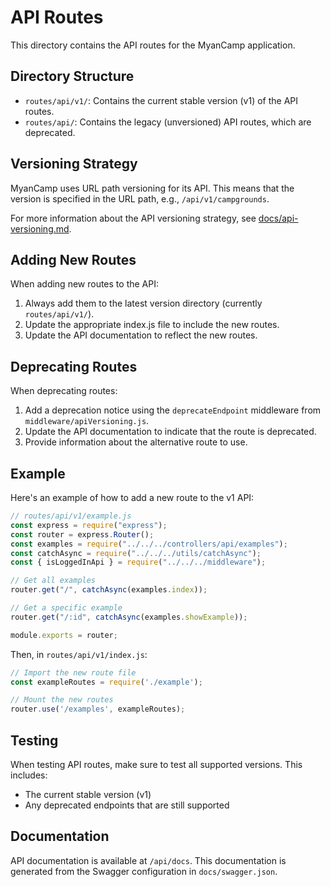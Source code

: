 # API Routes

This directory contains the API routes for the MyanCamp application.

## Directory Structure

- `routes/api/v1/`: Contains the current stable version (v1) of the API routes.
- `routes/api/`: Contains the legacy (unversioned) API routes, which are deprecated.

## Versioning Strategy

MyanCamp uses URL path versioning for its API. This means that the version is specified in the URL path, e.g., `/api/v1/campgrounds`.

For more information about the API versioning strategy, see [docs/api-versioning.md](../../docs/api-versioning.md).

## Adding New Routes

When adding new routes to the API:

1. Always add them to the latest version directory (currently `routes/api/v1/`).
2. Update the appropriate index.js file to include the new routes.
3. Update the API documentation to reflect the new routes.

## Deprecating Routes

When deprecating routes:

1. Add a deprecation notice using the `deprecateEndpoint` middleware from `middleware/apiVersioning.js`.
2. Update the API documentation to indicate that the route is deprecated.
3. Provide information about the alternative route to use.

## Example

Here's an example of how to add a new route to the v1 API:

```javascript
// routes/api/v1/example.js
const express = require("express");
const router = express.Router();
const examples = require("../../../controllers/api/examples");
const catchAsync = require("../../../utils/catchAsync");
const { isLoggedInApi } = require("../../../middleware");

// Get all examples
router.get("/", catchAsync(examples.index));

// Get a specific example
router.get("/:id", catchAsync(examples.showExample));

module.exports = router;
```

Then, in `routes/api/v1/index.js`:

```javascript
// Import the new route file
const exampleRoutes = require('./example');

// Mount the new routes
router.use('/examples', exampleRoutes);
```

## Testing

When testing API routes, make sure to test all supported versions. This includes:

- The current stable version (v1)
- Any deprecated endpoints that are still supported

## Documentation

API documentation is available at `/api/docs`. This documentation is generated from the Swagger configuration in `docs/swagger.json`.
